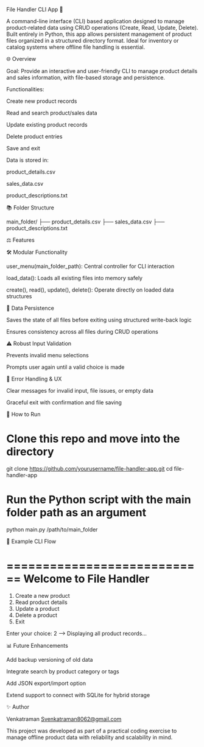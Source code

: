 File Handler CLI App 🔢

A command-line interface (CLI) based application designed to manage product-related data using CRUD operations (Create, Read, Update, Delete). Built entirely in Python, this app allows persistent management of product files organized in a structured directory format. Ideal for inventory or catalog systems where offline file handling is essential.

🌐 Overview

Goal: Provide an interactive and user-friendly CLI to manage product details and sales information, with file-based storage and persistence.

Functionalities:

Create new product records

Read and search product/sales data

Update existing product records

Delete product entries

Save and exit

Data is stored in:

product_details.csv

sales_data.csv

product_descriptions.txt

📚 Folder Structure

main_folder/
├── product_details.csv
├── sales_data.csv
├── product_descriptions.txt

⚖️ Features

🛠️ Modular Functionality

user_menu(main_folder_path): Central controller for CLI interaction

load_data(): Loads all existing files into memory safely

create(), read(), update(), delete(): Operate directly on loaded data structures

🔄 Data Persistence

Saves the state of all files before exiting using structured write-back logic

Ensures consistency across all files during CRUD operations

⚠️ Robust Input Validation

Prevents invalid menu selections

Prompts user again until a valid choice is made

🔧 Error Handling & UX

Clear messages for invalid input, file issues, or empty data

Graceful exit with confirmation and file saving

📄 How to Run

# Clone this repo and move into the directory
git clone https://github.com/yourusername/file-handler-app.git
cd file-handler-app

# Run the Python script with the main folder path as an argument
python main.py /path/to/main_folder

🔹 Example CLI Flow

============================
 Welcome to File Handler
============================
1. Create a new product
2. Read product details
3. Update a product
4. Delete a product
5. Exit

Enter your choice: 2
--> Displaying all product records...

📊 Future Enhancements

Add backup versioning of old data

Integrate search by product category or tags

Add JSON export/import option

Extend support to connect with SQLite for hybrid storage

✨ Author

Venkatraman Svenkatraman8062@gmail.com

This project was developed as part of a practical coding exercise to manage offline product data with reliability and scalability in mind.
